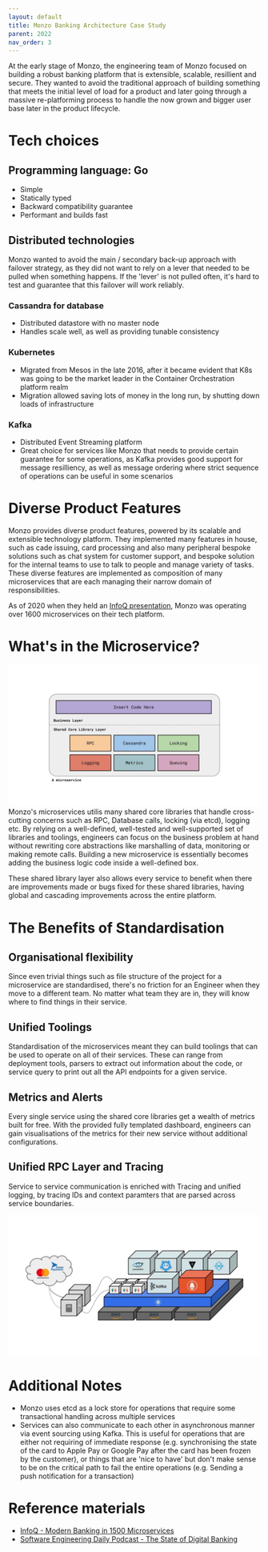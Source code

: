 ```yaml
---
layout: default
title: Monzo Banking Architecture Case Study
parent: 2022
nav_order: 3
---
```


At the early stage of Monzo, the engineering team of Monzo focused on building a robust banking platform that is extensible, scalable, resillient and secure. They wanted to avoid the traditional approach of building something that meets the initial level of load for a product and later going through a massive re-platforming process to handle the now grown and bigger user base later in the product lifecycle.

# Tech choices

## Programming language: Go
- Simple
- Statically typed
- Backward compatibility guarantee
- Performant and builds fast

## Distributed technologies
Monzo wanted to avoid the main / secondary back-up approach with failover strategy, as they did not want to rely on a lever that needed to be pulled when something happens. If the 'lever' is not pulled often, it's hard to test and guarantee that this failover will work reliably.

### Cassandra for database
- Distributed datastore with no master node
- Handles scale well, as well as providing tunable consistency

### Kubernetes
- Migrated from Mesos in the late 2016, after it became evident that K8s was going to be the market leader in the Container Orchestration platform realm
- Migration allowed saving lots of money in the long run, by shutting down loads of infrastructure

### Kafka
- Distributed Event Streaming platform
- Great choice for services like Monzo that needs to provide certain guarantee for some operations, as Kafka provides good support for message resilliency, as well as message ordering where strict sequence of operations can be useful in some scenarios


# Diverse Product Features
Monzo provides diverse product features, powered by its scalable and extensible technology platform. They implemented many features in house, such as cade issuing, card processing and also many peripheral bespoke solutions such as chat system for customer support, and bespoke solution for the internal teams to use to talk to people and manage variety of tasks.
These diverse features are implemented as composition of many microservices that are each managing their narrow domain of responsibilities.

As of 2020 when they held an [InfoQ presentation](https://www.infoq.com/presentations/monzo-microservices/), Monzo was operating over 1600 microservices on their tech platform.

# What's in the Microservice?

![Monzo's Microservice](monzo-microservice.jpg)
Monzo's microservices utilis many shared core libraries that handle cross-cutting concerns such as RPC, Database calls, locking (via etcd), logging etc. By relying on a well-defined, well-tested and well-supported set of libraries and toolings, engineers can focus on the business problem at hand without rewriting core abstractions like marshalling of data, monitoring or making remote calls. Building a new microservice is essentially becomes adding the business logic code inside a well-defined box.

These shared library layer also allows every service to benefit when there are improvements made or bugs fixed for these shared libraries, having global and cascading improvements across the entire platform.

# The Benefits of Standardisation

## Organisational flexibility
Since even trivial things such as file structure of the project for a microservice are standardised, there's no friction for an Engineer when they move to a different team. No matter what team they are in, they will know where to find things in their service.

## Unified Toolings
Standardisation of the microservices meant they can build toolings that can be used to operate on all of their services. These can range from deployment tools, parsers to extract out information about the code, or service query to print out all the API endpoints for a given service.

## Metrics and Alerts
Every single service using the shared core libraries get a wealth of metrics built for free. With the provided fully templated dashboard, engineers can gain visualisations of the metrics for their new service without additional configurations.

## Unified RPC Layer and Tracing
Service to service communication is enriched with Tracing and unified logging, by tracing IDs and context paramters that are parsed across service boundaries.

![Monzo's Technology Platform](monzo-tech-plaform.jpg)

# Additional Notes
- Monzo uses etcd as a lock store for operations that require some transactional handling across multiple services
- Services can also communicate to each other in asynchronous manner via event sourcing using Kafka. This is useful for operations that are either not requiring of immediate response (e.g. synchronising the state of the card to Apple Pay or Google Pay after the card has been frozen by the customer), or things that are 'nice to have' but don't make sense to be on the critical path to fail the entire operations (e.g. Sending a push notification for a transaction)

# Reference materials

- [InfoQ - Modern Banking in 1500 Microservices](https://www.infoq.com/presentations/monzo-microservices/)
- [Software Engineering Daily Podcast - The State of Digital Banking](https://softwareengineeringdaily.com/2018/10/09/the-state-of-digital-banking/)
